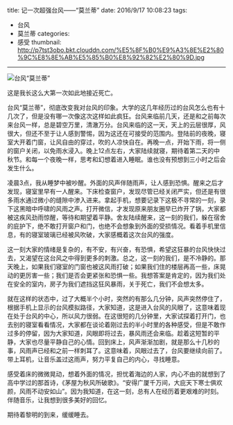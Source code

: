title: 记一次超强台风——“莫兰蒂”
date: 2016/9/17 10:08:23
tags:
- 台风
- 莫兰蒂
categories:
- 感受
thumbnail: http://p7tst3obo.bkt.clouddn.com/%E5%8F%B0%E9%A3%8E%E2%80%9C%E8%8E%AB%E5%85%B0%E8%92%82%E2%80%9D.jpg
---


![台风“莫兰蒂”](http://p7tst3obo.bkt.clouddn.com/%E5%8F%B0%E9%A3%8E%E2%80%9C%E8%8E%AB%E5%85%B0%E8%92%82%E2%80%9D.jpg)

这是我长这么大第一次如此地接近死亡。

<!-- more -->

台风“莫兰蒂”，彻底改变我对台风的印象。大学的这几年经历过的台风怎么也有十几次了，但是没有哪一次像这次这样如此疯狂。台风来临前几天，还是和之前每次来台风一样，总是碧空万里，清澈万分。台风来临的这一天，天上的云层很厚，风很大，但还不至于让人感到警惕，因为这还在可接受的范围内。登陆前的夜晚，寝室大开着门窗，让风自由的穿过，吹的人凉快自在。再晚一点，开始下雨，将一侧的窗户关闭，以免雨水浸入。晚上12点左右，大家陆续就寝，期待着第二天的中秋节。和每一个夜晚一样，思考和幻想着进入睡眠。谁也没有预想到三小时之后会发生什么。

凌晨3点，我从睡梦中被吵醒。外面的风声伴随雨声，让人感到恐惧。醒来之后才发现，寝室里早有一人醒来。下床检查窗户，发现尽管已经关闭严实，但还是有很多雨水通过微小的缝隙中渗入进来。拿起手机，想要记录下这极不寻常的一刻，录下这黑暗中呼啸的风雨之声。打开微信，才发现原来朋友圈早已炸开了锅，大家都被这疾风劲雨惊醒，等待和期望着平静。舍友陆续醒来，这一刻的我们，躲在宿舍的庇护下，绝不敢打开窗户和门，也绝不会想象到外面的受损情况。看着手机里信息，有的寝室玻璃已经被风吹破，大家感概着这次台风的强度。

这一刻大家的情绪是复杂的，有不安，有兴奋，有恐惧，希望这狂暴的台风快快过去，又渴望在这台风之中得到更多的刺激。总之，这一刻的我们，是不冷静的。那天晚上，如果我们寝室的门窗也被这风雨打破；如果我们住的楼层再高一些，床晃动的更厉害一些；我们是否会更紧张和恐惧一些。我想答案是肯定的，因为我们处在安全的室内，房子为我们遮挡这狂风暴雨，关于死亡，我们不会想太多。

就在这样的状态中，过了大概半个小时，突然的有那么几分钟，风声突然停住了，根据手机上显示的台风模拟路径，大家知道，这是进入台风的风眼了，这意味着现在处于台风的中心，所以风力很弱。在这很短的几分钟里，大家试探着打开门，也去别的寝室看看情况，大家都在谈论着刚过去的半小时里的各种感受，但是不敢作过多的停留，因为大家知道，风眼即将过去，暴风雨还会来临。趁着这短暂的平静，大家也尽量平静自己的心情。回到床上，风声渐渐加剧，就是那么十几秒的事，风雨声已经和之前一样刺耳了。这意味着，风眼过去了，台风要继续向前了。带上耳机，让音乐盖过这雨声，努力平复自己的内心，寻找睡意。

感受着床的微微晃动，想着外面的情况，担忧着海边的人家，内心不由的就想到了高中学过的那首诗，《茅屋为秋风所破歌》。“安得广厦千万间，大庇天下寒士俱欢颜，风雨不动安如山”。因为我知道，在这一刻，总有人在经历着更艰难的时刻。伴随音乐，让我想到很多美好的回忆。

期待着黎明的到来，缓缓睡去。
